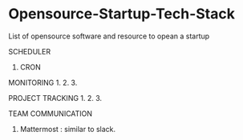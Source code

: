 # Opensource-Startup-Tech-Stack
List of opensource software and resource to opean a startup



SCHEDULER
1. CRON

MONITORING
1.
2.
3.

PROJECT TRACKING
1.
2.
3.

TEAM COMMUNICATION
1. Mattermost : similar to slack.

